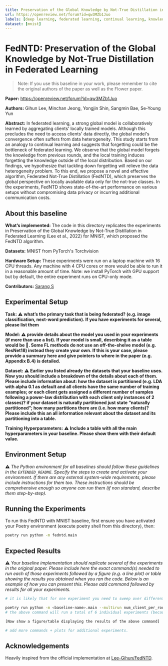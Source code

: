 ```yaml
---
title: Preservation of the Global Knowledge by Not-True Distillation in Federated Learning
url: https://openreview.net/forum?id=qw3MZb1Juo
labels: [deep learning, federated learning, continual learning, knowledge distillation]
dataset: [mnist]
---
```


# FedNTD: Preservation of the Global Knowledge by Not-True Distillation in Federated Learning

> Note: If you use this baseline in your work, please remember to cite the original authors of the paper as well as the Flower paper.

**Paper:** <https://openreview.net/forum?id=qw3MZb1Juo>

**Authors:** Gihun Lee, Minchan Jeong, Yongjin Shin, Sangmin Bae, Se-Young Yun

**Abstract:** In federated learning, a strong global model is collaboratively learned by aggregating clients' locally trained models. Although this precludes the need to access clients' data directly, the global model's convergence often suffers from data heterogeneity. This study starts from an analogy to continual learning and suggests that forgetting could be the bottleneck of federated learning. We observe that the global model forgets the knowledge from previous rounds, and the local training induces forgetting the knowledge outside of the local distribution. Based on our findings, we hypothesize that tackling down forgetting will relieve the data heterogeneity problem. To this end, we propose a novel and effective algorithm, Federated Not-True Distillation (FedNTD), which preserves the global perspective on locally available data only for the not-true classes. In the experiments, FedNTD shows state-of-the-art performance on various setups without compromising data privacy or incurring additional communication costs.

## About this baseline

**What’s implemented:** The code in this directory replicates the experiments in Preservation of the Global Knowledge by Not-True Distillation in Federated Learning (Lee et al., 2022) for MNIST, which proposed the FedNTD algorithm.

**Datasets:** MNIST from PyTorch's Torchvision

**Hardware Setup:** These experiments were run on a laptop machine with 16 CPU threads. Any machine with 4 CPU cores or more would be able to run it in a reasonable amount of time. Note: we install PyTorch with GPU support but by default, the entire experiment runs on CPU-only mode.

**Contributors:** [Sarang S](https://github.com/eigengravy)

## Experimental Setup

**Task:** :warning: **what’s the primary task that is being federated? (e.g. image classification, next-word prediction). If you have experiments for several, please list them**

**Model:** :warning: **provide details about the model you used in your experiments (if more than use a list). If your model is small, describing it as a table would be :100:. Some FL methods do not use an off-the-shelve model (e.g. ResNet18) instead they create your own. If this is your case, please provide a summary here and give pointers to where in the paper (e.g. Appendix B.4) is detailed.**

**Dataset:** :warning: **Earlier you listed already the datasets that your baseline uses. Now you should include a breakdown of the details about each of them. Please include information about: how the dataset is partitioned (e.g. LDA with alpha 0.1 as default and all clients have the same number of training examples; or each client gets assigned a different number of samples following a power-law distribution with each client only instances of 2 classes)? if  your dataset is naturally partitioned just state “naturally partitioned”; how many partitions there are (i.e. how many clients)? Please include this an all information relevant about the dataset and its partitioning into a table.**

**Training Hyperparameters:** :warning: **Include a table with all the main hyperparameters in your baseline. Please show them with their default value.**

## Environment Setup

:warning: *The Python environment for all baselines should follow these guidelines in the `EXTENDED_README`. Specify the steps to create and activate your environment. If there are any external system-wide requirements, please include instructions for them too. These instructions should be comprehensive enough so anyone can run them (if non standard, describe them step-by-step).*

## Running the Experiments

To run this FedNTD with MNIST baseline, first ensure you have activated your Poetry environment (execute poetry shell from this directory), then:

```bash  
poetry run python -m fedntd.main
```

## Expected Results

:warning: *Your baseline implementation should replicate several of the experiments in the original paper. Please include here the exact command(s) needed to run each of those experiments followed by a figure (e.g. a line plot) or table showing the results you obtained when you ran the code. Below is an example of how you can present this. Please add command followed by results for all your experiments.*

```bash
# it is likely that for one experiment you need to sweep over different hyperparameters. You are encouraged to use Hydra's multirun functionality for this. This is an example of how you could achieve this for some typical FL hyperparameteres

poetry run python -m <baseline-name>.main --multirun num_client_per_round=5,10,50 dataset=femnist,cifar10
# the above command will run a total of 6 individual experiments (because 3client_configs x 2datasets = 6 -- you can think of it as a grid).

[Now show a figure/table displaying the results of the above command]

# add more commands + plots for additional experiments.
```

## Acknowledgements

Heavily inspired from the official implementation at [Lee-Gihun/FedNTD](https://github.com/Lee-Gihun/FedNTD).
